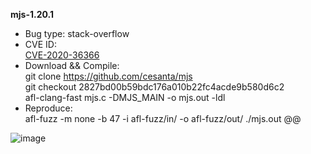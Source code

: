 **mjs-1.20.1**
* Bug type: stack-overflow    
* CVE ID:    
[CVE-2020-36366](https://cve.mitre.org/cgi-bin/cvename.cgi?name=CVE-2020-36366)    
* Download && Compile:     
git clone https://github.com/cesanta/mjs                 
git checkout 2827bd00b59bdc176a010b22fc4acde9b580d6c2               
afl-clang-fast mjs.c -DMJS_MAIN -o mjs.out -ldl
* Reproduce:     
afl-fuzz -m none -b 47 -i afl-fuzz/in/ -o afl-fuzz/out/ ./mjs.out @@    

![image](https://user-images.githubusercontent.com/76025773/201923702-ba0bdea8-949a-4d2c-ba41-90802e4ac9e5.png)
